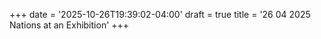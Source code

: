 +++
date = '2025-10-26T19:39:02-04:00'
draft = true
title = '26 04 2025 Nations at an Exhibition'
+++
